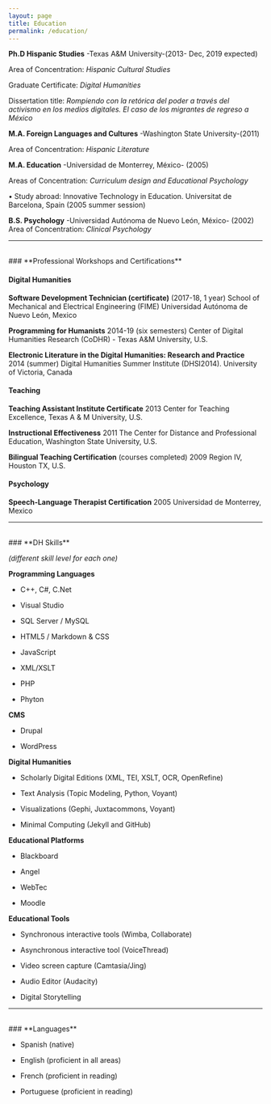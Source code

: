 ```yaml
---
layout: page
title: Education
permalink: /education/
---
```


**Ph.D Hispanic Studies**  -Texas A&M University-(2013- Dec, 2019 expected)

Area of Concentration: *Hispanic Cultural Studies*

Graduate Certificate: *Digital Humanities*

Dissertation title: *Rompiendo con la retórica del poder a través del activismo en los medios digitales. El caso de los migrantes de regreso a México*

**M.A. Foreign Languages and Cultures**  -Washington State University-(2011)

Area of Concentration: *Hispanic Literature*

**M.A. Education** -Universidad de Monterrey, México- (2005)

Areas of Concentration: *Curriculum design and Educational Psychology*

•	Study abroad: Innovative Technology in Education.
 Universitat de Barcelona, Spain (2005 summer session)

**B.S. Psychology** -Universidad Autónoma de Nuevo León, México- (2002)
Area of Concentration: *Clinical Psychology*

---------------------------------------------------------------------
<br>
### **Professional Workshops and Certifications**

#### **Digital Humanities**


**Software Development Technician (certificate)** (2017-18, 1 year)
School of Mechanical and Electrical Engineering (FIME) Universidad Autónoma de Nuevo León, Mexico

**Programming for Humanists** 2014-19 (six semesters)
Center of Digital Humanities Research (CoDHR) - Texas A&M University, U.S.

**Electronic Literature in the Digital Humanities: Research and Practice** 2014 (summer)
Digital Humanities Summer Institute (DHSI2014). University of Victoria, Canada


#### **Teaching**

**Teaching Assistant Institute Certificate**  2013
Center for Teaching Excellence, Texas A & M University, U.S.

**Instructional Effectiveness** 2011
The Center for Distance and Professional Education, Washington State University, U.S.

**Bilingual Teaching Certification** (courses completed) 2009
Region IV, Houston TX, U.S.


#### **Psychology**

**Speech-Language Therapist Certification** 2005
Universidad de Monterrey, Mexico

---------------------------------------------------------------------
<br>
### **DH Skills**

*(different skill level for each one)*

**Programming Languages**

  * C++, C#, C.Net

  * Visual Studio

  * SQL Server / MySQL

  * HTML5 / Markdown & CSS

  * JavaScript

  * XML/XSLT

  * PHP

  * Phyton


**CMS**

  * Drupal

  * WordPress


**Digital Humanities**

  * Scholarly Digital Editions (XML, TEI, XSLT, OCR, OpenRefine)

  * Text Analysis (Topic Modeling, Python, Voyant)

  * Visualizations (Gephi, Juxtacommons, Voyant)

  * Minimal Computing (Jekyll and GitHub)


**Educational Platforms**

  * Blackboard

  * Angel

  * WebTec

  * Moodle


**Educational Tools**

  * Synchronous interactive tools (Wimba, Collaborate)

  * Asynchronous interactive tool (VoiceThread)

  * Video screen capture (Camtasia/Jing)

  * Audio Editor (Audacity)

  * Digital Storytelling


  -------------------------------------------------------------------
<br>
### **Languages**

* Spanish (native)

* English (proficient in all areas)

* French (proficient in reading)

* Portuguese (proficient in reading)
